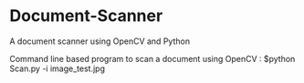 # Document-Scanner
A document scanner using OpenCV and Python

Command line based program to scan a document using OpenCV :
$python Scan.py -i image_test.jpg
